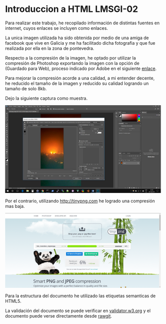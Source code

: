 #  Introduccion a HTML LMSGI-02

Para realizar este trabajo, he recopilado información de distintas fuentes en internet, cuyos enlaces se incluyen como enlaces.

La unica imagen utilizada ha sido obtenida por medio de una amiga de facebook que vive en Galicia y me ha facilitado dicha fotografia y que fue realizada por ella en la zona de pontevedra.

Respecto a la compresión de la imagen, he optado por utilizar la compresión de Photoshop exportando la imagen con la opción de (Guardado para Web), proceso indicado por Adobe en el siguiente [enlace](https://helpx.adobe.com/es/photoshop/kb/save_for_web_Photoshop_CC_2015.html).

Para mejorar la compresión acorde a una calidad, a mi entender decente, he reducido el tamaño de la imagen y reducido su calidad logrando un tamaño de solo 8kb.

Dejo la siguiente captura como muestra.

![captura de photoshop](img/captura_photoshop.jpg)

Por el contrario, utilizando http://tinypng.com he logrado una compresión mas baja.

![captura de tinypng.com](img/tinypng_compresion.png) 

Para la estructura del documento he utilizado las etiquetas semanticas de HTML5.

La validación del documento se puede verificar en [validator.w3.org](https://validator.w3.org/nu/?doc=https://rawgit.com/v4nnig/lmsgi_tema02_html/master/index.html) y el documento puede verse directamente desde [rawgit](https://rawgit.com/v4nnig/lmsgi_tema02_html/master/index.html).


